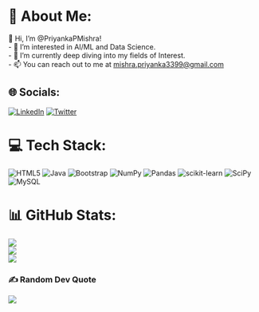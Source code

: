 # 💫 About Me:
👋 Hi, I’m @PriyankaPMishra!<br>- 👀 I’m interested in AI/ML and Data Science.<br>- 🌱 I’m currently deep diving into my fields of Interest.<br>- 📫 You can reach out to me at mishra.priyanka3399@gmail.com

## 🌐 Socials:
[![LinkedIn](https://img.shields.io/badge/LinkedIn-%230077B5.svg?logo=linkedin&logoColor=white)](https://linkedin.com/in/priyankaa-mishra) [![Twitter](https://img.shields.io/badge/Twitter-%231DA1F2.svg?logo=Twitter&logoColor=white)](https://twitter.com/PriyankaPMishra) 

# 💻 Tech Stack:
![HTML5](https://img.shields.io/badge/html5-%23E34F26.svg?style=for-the-badge&logo=html5&logoColor=white) ![Java](https://img.shields.io/badge/java-%23ED8B00.svg?style=for-the-badge&logo=java&logoColor=white) ![Bootstrap](https://img.shields.io/badge/bootstrap-%23563D7C.svg?style=for-the-badge&logo=bootstrap&logoColor=white) ![NumPy](https://img.shields.io/badge/numpy-%23013243.svg?style=for-the-badge&logo=numpy&logoColor=white) ![Pandas](https://img.shields.io/badge/pandas-%23150458.svg?style=for-the-badge&logo=pandas&logoColor=white)  ![scikit-learn](https://img.shields.io/badge/scikit--learn-%23F7931E.svg?style=for-the-badge&logo=scikit-learn&logoColor=white) ![SciPy](https://img.shields.io/badge/SciPy-%230C55A5.svg?style=for-the-badge&logo=scipy&logoColor=%white) ![MySQL](https://img.shields.io/badge/mysql-%2300f.svg?style=for-the-badge&logo=mysql&logoColor=white) 

# 📊 GitHub Stats:
![](https://github-readme-stats.vercel.app/api?username=PriyankaPMishra&theme=merko&hide_border=false&include_all_commits=false&count_private=false)<br/>
![](https://github-readme-streak-stats.herokuapp.com/?user=PriyankaPMishra&theme=merko&hide_border=false)<br/>
![](https://github-readme-stats.vercel.app/api/top-langs/?username=PriyankaPMishra&theme=merko&hide_border=false&include_all_commits=false&count_private=false&layout=compact)

### ✍ Random Dev Quote
![](https://quotes-github-readme.vercel.app/api?type=horizontal&theme=radical)

